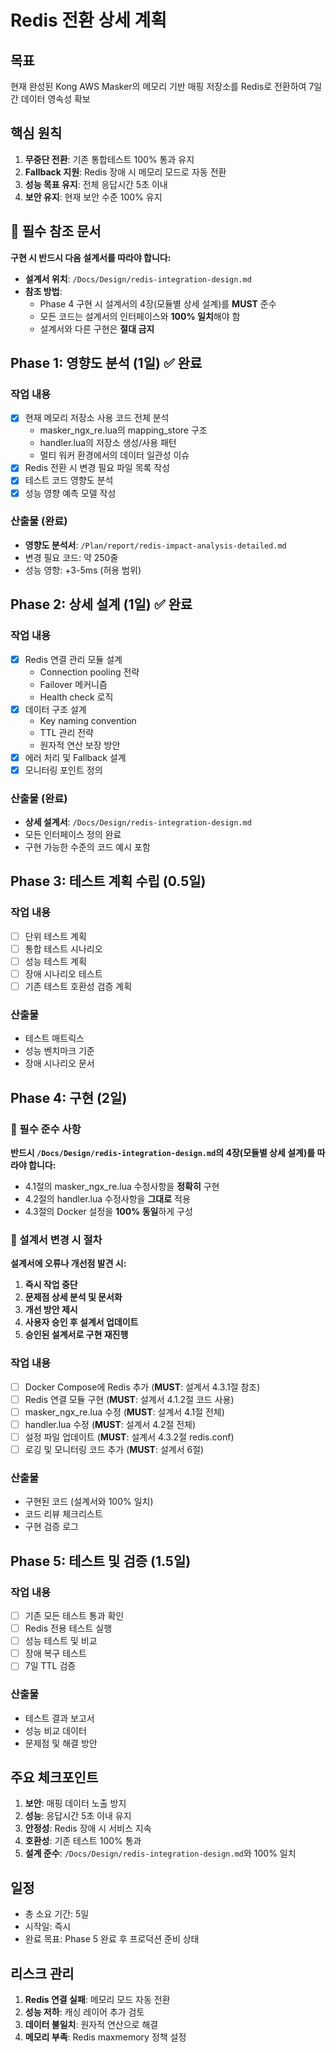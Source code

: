 # Redis 전환 상세 계획

## 목표
현재 완성된 Kong AWS Masker의 메모리 기반 매핑 저장소를 Redis로 전환하여 7일간 데이터 영속성 확보

## 핵심 원칙
1. **무중단 전환**: 기존 통합테스트 100% 통과 유지
2. **Fallback 지원**: Redis 장애 시 메모리 모드로 자동 전환
3. **성능 목표 유지**: 전체 응답시간 5초 이내
4. **보안 유지**: 현재 보안 수준 100% 유지

## 🚨 필수 참조 문서
**구현 시 반드시 다음 설계서를 따라야 합니다:**
- **설계서 위치**: `/Docs/Design/redis-integration-design.md`
- **참조 방법**: 
  - Phase 4 구현 시 설계서의 4장(모듈별 상세 설계)를 **MUST** 준수
  - 모든 코드는 설계서의 인터페이스와 **100% 일치**해야 함
  - 설계서와 다른 구현은 **절대 금지**

## Phase 1: 영향도 분석 (1일) ✅ 완료
### 작업 내용
- [x] 현재 메모리 저장소 사용 코드 전체 분석
  - masker_ngx_re.lua의 mapping_store 구조
  - handler.lua의 저장소 생성/사용 패턴
  - 멀티 워커 환경에서의 데이터 일관성 이슈
- [x] Redis 전환 시 변경 필요 파일 목록 작성
- [x] 테스트 코드 영향도 분석
- [x] 성능 영향 예측 모델 작성

### 산출물 (완료)
- **영향도 분석서**: `/Plan/report/redis-impact-analysis-detailed.md`
- 변경 필요 코드: 약 250줄
- 성능 영향: +3-5ms (허용 범위)

## Phase 2: 상세 설계 (1일) ✅ 완료
### 작업 내용
- [x] Redis 연결 관리 모듈 설계
  - Connection pooling 전략
  - Failover 메커니즘
  - Health check 로직
- [x] 데이터 구조 설계
  - Key naming convention
  - TTL 관리 전략
  - 원자적 연산 보장 방안
- [x] 에러 처리 및 Fallback 설계
- [x] 모니터링 포인트 정의

### 산출물 (완료)
- **상세 설계서**: `/Docs/Design/redis-integration-design.md`
- 모든 인터페이스 정의 완료
- 구현 가능한 수준의 코드 예시 포함

## Phase 3: 테스트 계획 수립 (0.5일)
### 작업 내용
- [ ] 단위 테스트 계획
- [ ] 통합 테스트 시나리오
- [ ] 성능 테스트 계획
- [ ] 장애 시나리오 테스트
- [ ] 기존 테스트 호환성 검증 계획

### 산출물
- 테스트 매트릭스
- 성능 벤치마크 기준
- 장애 시나리오 문서

## Phase 4: 구현 (2일)
### 🚨 필수 준수 사항
**반드시 `/Docs/Design/redis-integration-design.md`의 4장(모듈별 상세 설계)를 따라야 합니다:**
- 4.1절의 masker_ngx_re.lua 수정사항을 **정확히** 구현
- 4.2절의 handler.lua 수정사항을 **그대로** 적용
- 4.3절의 Docker 설정을 **100% 동일**하게 구성

### 📝 설계서 변경 시 절차
**설계서에 오류나 개선점 발견 시:**
1. **즉시 작업 중단**
2. **문제점 상세 분석 및 문서화**
3. **개선 방안 제시**
4. **사용자 승인 후 설계서 업데이트**
5. **승인된 설계서로 구현 재진행**

### 작업 내용
- [ ] Docker Compose에 Redis 추가 (**MUST**: 설계서 4.3.1절 참조)
- [ ] Redis 연결 모듈 구현 (**MUST**: 설계서 4.1.2절 코드 사용)
- [ ] masker_ngx_re.lua 수정 (**MUST**: 설계서 4.1절 전체)
- [ ] handler.lua 수정 (**MUST**: 설계서 4.2절 전체)
- [ ] 설정 파일 업데이트 (**MUST**: 설계서 4.3.2절 redis.conf)
- [ ] 로깅 및 모니터링 코드 추가 (**MUST**: 설계서 6절)

### 산출물
- 구현된 코드 (설계서와 100% 일치)
- 코드 리뷰 체크리스트
- 구현 검증 로그

## Phase 5: 테스트 및 검증 (1.5일)
### 작업 내용
- [ ] 기존 모든 테스트 통과 확인
- [ ] Redis 전용 테스트 실행
- [ ] 성능 테스트 및 비교
- [ ] 장애 복구 테스트
- [ ] 7일 TTL 검증

### 산출물
- 테스트 결과 보고서
- 성능 비교 데이터
- 문제점 및 해결 방안

## 주요 체크포인트
1. **보안**: 매핑 데이터 노출 방지
2. **성능**: 응답시간 5초 이내 유지
3. **안정성**: Redis 장애 시 서비스 지속
4. **호환성**: 기존 테스트 100% 통과
5. **설계 준수**: `/Docs/Design/redis-integration-design.md`와 100% 일치

## 일정
- 총 소요 기간: 5일
- 시작일: 즉시
- 완료 목표: Phase 5 완료 후 프로덕션 준비 상태

## 리스크 관리
1. **Redis 연결 실패**: 메모리 모드 자동 전환
2. **성능 저하**: 캐싱 레이어 추가 검토
3. **데이터 불일치**: 원자적 연산으로 해결
4. **메모리 부족**: Redis maxmemory 정책 설정